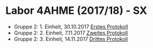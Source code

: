 # Labor 4AHME (2017/18) - SX

* Gruppe 2: 1. Einheit, 30.10.2017  [Erstes Protokoll](https://github.com/HTLMechatronics/m14-la1-sx/blob/koemam13/Protokolle/31-10-17_Protokoll.md)
* Gruppe 2: 2. Einheit, 7.11.2017   [Zweites Protokoll](https://github.com/HTLMechatronics/m14-la1-sx/blob/koemam13/Protokolle/7-11-17_Protokoll.md)
* Gruppe 2: 3. Einheit, 14.11.2017  [Drittes Protokoll](https://github.com/HTLMechatronics/m14-la1-sx/blob/koemam13/Protokolle/14-11-17_Protokoll.md)


